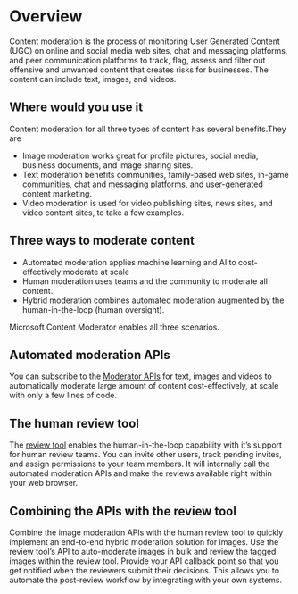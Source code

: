 <!-- 
NavPath: Content Moderator
LinkLabel: Overview
Url: Content-Moderator/documentation
Weight: 200
-->

# Overview #
Content moderation is the process of monitoring User Generated Content (UGC) on online and social media web sites, chat and messaging platforms, and peer communication platforms to track, flag, assess and filter out offensive and unwanted content that creates risks for businesses. The content can include text, images, and videos.

## Where would you use it ##
Content moderation for all three types of content has several benefits.They are

- Image moderation works great for profile pictures, social media, business documents, and image sharing sites.
- Text moderation benefits communities, family-based web sites, in-game communities, chat and messaging platforms, and user-generated content marketing.
- Video moderation is used for video publishing sites, news sites, and video content sites, to take a few examples.

## Three ways to moderate content ##
- Automated moderation applies machine learning and AI to cost-effectively moderate at scale
- Human moderation uses teams and the community to moderate all content.
- Hybrid moderation combines automated moderation augmented by the human-in-the-loop (human oversight).

Microsoft Content Moderator enables all three scenarios.

## Automated moderation APIs ##
You can subscribe to the [Moderator APIs](api-reference.md) for text, images and videos to automatically moderate large amount of content cost-effectively, at scale with only a few lines of code.

## The human review tool ##
The [review tool](review-tool-user-guide/signup.md) enables the human-in-the-loop capability with it’s support for human review teams. You can invite other users, track pending invites, and assign permissions to your team members. It will internally call the automated moderation APIs and make the reviews available right within your web browser.

## Combining the APIs with the review tool ##
Combine the image moderation APIs with the human review tool to quickly implement an end-to-end hybrid moderation solution for images. Use the review tool’s API to auto-moderate images in bulk and review the tagged images within the review tool. Provide your API callback point so that you get notified when the reviewers submit their decisions. This allows you to automate the post-review workflow by integrating with your own systems.
